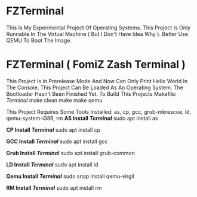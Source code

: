 # FZTerminal
This Is My Experimental Project Of Operating Systems.
This Project Is Only Runnable In The Virtual Machine ( But I Don't Have Idea Why ).
Better Use QEMU To Boot The Image.

# FZTerminal ( FomiZ Zash Terminal )
This Project Is In Prerelease Mode And Now Can Only Print Hello World In The Console.
This Project Can Be Loaded As An Operating System.
The Bootloader Hasn't Been Finished Yet.
To Build This Projects Makefile:
*Terminal*
    make clean
    make
    make qemu

This Project Requires Some Tools Installed:
as, cp, gcc, grub-mkrescue, ld, qemu-system-i386, rm
**AS Install *Terminal***
    sudo apt install as
    
**CP Install *Terminal***
    sudo apt install cp

**GCC Install *Terminal***
    sudo apt install gcc

**Grub Install *Terminal***
    sudo apt install grub-common

**LD Install *Terminal***
    sudo apt install ld

**Qemu Install *Terminal***
    sudo snap install qemu-virgil

**RM Install *Terminal***
    sudo apt install rm


